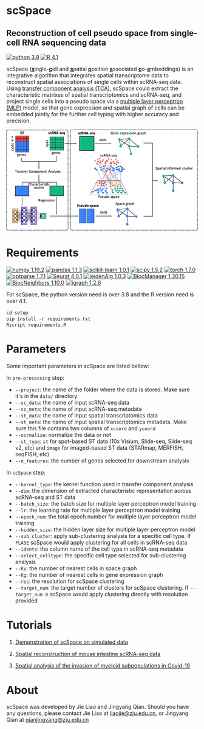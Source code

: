 # scSpace

## Reconstruction of cell pseudo space from single-cell RNA sequencing data

[![python 3.8](https://img.shields.io/badge/python-3.8-blue)](https://www.python.org/) [![R 4.1](https://img.shields.io/badge/R-4.1-brightgreen)](https://www.r-project.org/)

scSpace (<u>**s**</u>ingle-<u>**c**</u>ell and <u>**s**</u>patial <u>**p**</u>osition <u>**a**</u>ssociated <u>**c**</u>o-<u>**e**</u>mbeddings) is an integrative algorithm that integrates spatial transcriptome data to reconstruct spatial associations of single cells within scRNA-seq data. Using [transfer component analysis (TCA)](https://ieeexplore.ieee.org/stamp/stamp.jsp?tp=&arnumber=5640675&tag=1), scSpace could extract the characteristic matrixes of spatial transcriptomics and scRNA-seq, and project single cells into a pseudo space via a [multiple layer perceptron (MLP)](https://en.wikipedia.org/wiki/Multilayer_perceptron) model, so that gene expression and spatial graph of cells can be embedded jointly for the further cell typing with higher accuracy and precision. 

![avatar](vignettes/img/workflow.jpg)

# Requirements
[![numpy 1.19.2](https://img.shields.io/badge/numpy-1.19.2-green)](https://github.com/numpy/numpy) [![pandas 1.1.3](https://img.shields.io/badge/pandas-1.1.3-yellowgreen)](https://github.com/pandas-dev/pandas) [![scikit-learn 1.0.1](https://img.shields.io/badge/scikit--learn-1.0.1-yellow)](https://github.com/scikit-learn/scikit-learn) [![scipy 1.5.2](https://img.shields.io/badge/scipy-1.5.2-orange)](https://github.com/scipy/scipy) [![torch 1.7.0](https://img.shields.io/badge/torch-1.7.0-red)](https://github.com/pytorch/pytorch) [![optparse 1.7.1](https://img.shields.io/badge/optparse-1.7.1-success)](https://cran.r-project.org/web/packages/optparse/index.html) [![Seurat 4.0.1](https://img.shields.io/badge/Seurat-4.0.1-informational)](https://cran.r-project.org/web/packages/Seurat/index.html) [![leidenAlg 1.0.3](https://img.shields.io/badge/leidenAlg-1.0.3-blueviolet)](https://cran.r-project.org/web/packages/leidenAlg/index.html) [![BiocManager 1.30.15](https://img.shields.io/badge/BiocManager-1.30.15-ff69b4)](https://cran.r-project.org/web/packages/BiocManager/index.html) [![BiocNeighbors 1.10.0](https://img.shields.io/badge/BiocNeighbors-1.10.0-9cf)](https://bioconductor.org/packages/release/bioc/html/BiocNeighbors.html) [![igraph 1.2.6](https://img.shields.io/badge/igraph-1.2.6-inactive)](https://cran.r-project.org/web/packages/igraph/index.html) 

For scSpace, the python version need is over 3.8 and the R version need is over 4.1. 
```
cd setup
pip install -r requirements.txt
Rscript requirements.R
```

# Parameters
Some important parameters in scSpace are listed bellow:

In `pre-processing` step:
- `--project`: the name of the folder where the data is stored. Make sure it's in the `data/` directory 
- `--sc_data`: the name of input scRNA-seq data
- `--sc_meta`: the name of input scRNA-seq metadata
- `--st_data`: the name of input spatial transcriptomics data
- `--st_meta`: the name of input spatial transcriptomics metadata. Make sure this file contains two columns of `xcoord` and `ycoord` 
- `--normalize`: normalize the data or not
- `--st_type`: `st` for spot-based ST data (10x Visium, Slide-seq, Slide-seq v2, etc) and `image` for imaged-based ST data (STARmap, MERFISH, seqFISH, etc)
- `--n_features`: the number of genes selected for downstream analysis

In `scSpace` step:
- `--kernel_type`: the kernel function used in transfer component analysis 
- `--dim`: the dimension of extracted characteristic representation across scRNA-seq and ST data
- `--batch_size`: the batch size for multiple layer perceptron model training
- `--lr`: the learning rate for multiple layer perceptron model training
- `--epoch_num`: the total epoch number for multiple layer perceptron model training
- `--hidden_size`: the hidden layer size for multiple layer perceptron model
- `--sub_cluster`: apply sub-clustering analysis for a specific cell type. If `FLASE` scSpace would apply clustering for all cells in scRNA-seq data
- `--idents`: the column name of the cell type in scRNA-seq metadata
- `--select_celltype`: the specific cell type selected for sub-clustering analysis
- `--Ks`: the number of nearest cells in space graph
- `--Kg`: the number of nearest cells in gene expression graph
- `--res`: the resolution for scSpace clustering
- `--target_num`: the target number of clusters for scSpace clustering. If `--target_num 0` scSpace would apply clustering directly with resolution provided


# Tutorials

1. [Demonstration of scSpace on simulated data](vignettes/demo_data.md)

2. [Spatial reconstruction of mouse intestine scRNA-seq data](vignettes/mouse_intestines_analysis.md)

3. [Spatial analysis of the invasion of myeloid subpopulations in Covid-19](vignettes/covid19_snalysis.md)

# About
scSpace was developed by Jie Liao and Jingyang Qian. Should you have any questions, please contact Jie Liao at liaojie@zju.edu.cn, or Jingyang Qian at qianjingyang@zju.edu.cn
